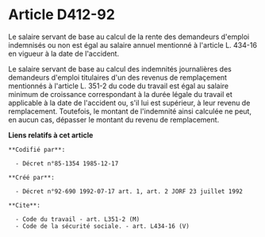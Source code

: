 # Article D412-92

Le salaire servant de base au calcul de la rente des demandeurs d'emploi indemnisés ou non est égal au salaire annuel
mentionné à l'article L. 434-16 en vigueur à la date de l'accident.

Le salaire servant de base au calcul des indemnités journalières des demandeurs d'emploi titulaires d'un des revenus de
remplaçement mentionnés à l'article L. 351-2 du code du travail est égal au salaire minimum de croissance correspondant à la
durée légale du travail et applicable à la date de l'accident ou, s'il lui est supérieur, à leur revenu de remplacement.
Toutefois, le montant de l'indemnité ainsi calculée ne peut, en aucun cas, dépasser le montant du revenu de remplacement.

**Liens relatifs à cet article**

	**Codifié par**:

	  - Décret n°85-1354 1985-12-17

	**Créé par**:

	  - Décret n°92-690 1992-07-17 art. 1, art. 2 JORF 23 juillet 1992

	**Cite**:

	  - Code du travail - art. L351-2 (M)
	  - Code de la sécurité sociale. - art. L434-16 (V)
